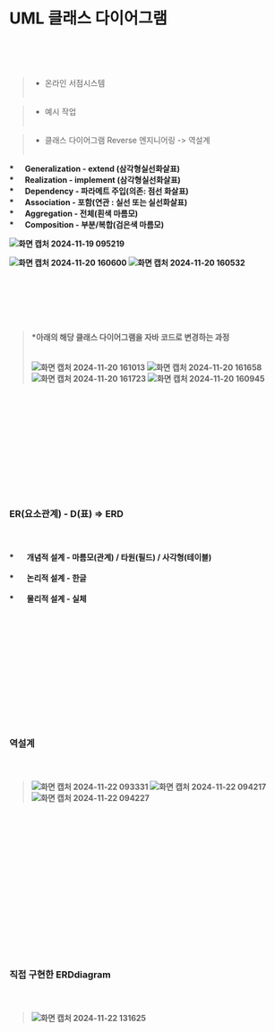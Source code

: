 # UML 클래스 다이어그램 <br><br><br>

>* 온라인 서점시스템 <br><br>

>* 예시 작업 <br><br>

>* 클래스 다이어그램
Reverse 엔지니어링 -> 역설계
<br><br>
<b>
* &nbsp;&nbsp;&nbsp;&nbsp;&nbsp;Generalization  - extend (삼각형실선화살표)<br>
* &nbsp;&nbsp;&nbsp;&nbsp;&nbsp;Realization - implement (삼각형실선화살표)<br>
* &nbsp;&nbsp;&nbsp;&nbsp;&nbsp;Dependency - 파라메트 주입(의존: 점선 화살표)<br>
* &nbsp;&nbsp;&nbsp;&nbsp;&nbsp;Association - 포함(연관 : 실선 또는 실선화살표)<br>
* &nbsp;&nbsp;&nbsp;&nbsp;&nbsp;Aggregation - 전체(흰색 마름모)<br>
* &nbsp;&nbsp;&nbsp;&nbsp;&nbsp;Composition - 부분/복합(검은색 마름모)<br>




![화면 캡처 2024-11-19 095219](https://github.com/user-attachments/assets/3cddc5ac-bfbc-4b86-b0cb-8ff3dea13daa)


![화면 캡처 2024-11-20 160600](https://github.com/user-attachments/assets/0c90a741-4422-4366-bf29-15f69a67f1cb)
![화면 캡처 2024-11-20 160532](https://github.com/user-attachments/assets/d045b916-68ec-46c1-9738-2bd93b7272ee)

<br><br><br><br><br>

>   *<b>아래의 해당 클래스 다이어그램을 자바 코드로 변경하는 과정 <br><br><br> ![화면 캡처 2024-11-20 161013](https://github.com/user-attachments/assets/5d98a4a9-ba3e-4308-93cd-c0695443934e) 
![화면 캡처 2024-11-20 161658](https://github.com/user-attachments/assets/69adb736-93c0-4c4a-8df5-ee4a56f79cde)
![화면 캡처 2024-11-20 161723](https://github.com/user-attachments/assets/177458ee-7b03-4b94-8b8f-0731e9ddf082)
![화면 캡처 2024-11-20 160945](https://github.com/user-attachments/assets/d08046d5-1887-4f07-a37a-f77de64a65d1)

<br><br><br>
---------------------------------- 


<br><br>
### <br><br><b>ER(요소관계) - D(표) => ERD <br><br><br>
<b>
* &nbsp;&nbsp;&nbsp;&nbsp;&nbsp;  개념적 설계 - 마름모(관계) / 타원(필드) / 사각형(테이블)<br><br>
* &nbsp;&nbsp;&nbsp;&nbsp;&nbsp;  논리적 설계 - 한글<br><br>
* &nbsp;&nbsp;&nbsp;&nbsp;&nbsp;  물리적 설계 - 실체<br><br>

<br><br><br>
---------------------------------- 

<br><br>
###  <b> <br><br>역설계 <br><br><br>
> ![화면 캡처 2024-11-22 093331](https://github.com/user-attachments/assets/431cc202-715d-4b76-a450-c896ff270a94)
![화면 캡처 2024-11-22 094217](https://github.com/user-attachments/assets/d3353789-3bc8-40ea-a7f8-d3c865876ade)
![화면 캡처 2024-11-22 094227](https://github.com/user-attachments/assets/d94379b7-63dc-4bb3-83b0-1df7e605bfd8)


<br><br><br>
-----------------------------------
<br><br>
<br><br>
###  <b> <br><br><br><br> 직접 구현한 ERDdiagram <br><br><br>

> ![화면 캡처 2024-11-22 131625](https://github.com/user-attachments/assets/2a71f6c6-0ee0-4d93-9e20-784d77ba3967)

